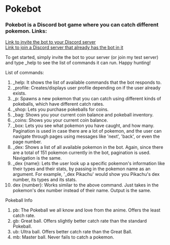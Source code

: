 <h1>Pokebot</h1> 

<p><h3>Pokebot is a Discord bot game where you can catch different pokemon. Links: </h3>
<a href="https://discord.com/api/oauth2/authorize?client_id=881010938789113926&permissions=125952&scope=bot"> Link to invite the bot to your Discord server </a><br>
<a href="https://discord.gg/6zEANMq966">Link to join a Discord server that already has the bot in it</a><br>

To get started, simply invite the bot to your server (or join my test server) and type <span>&#95;</span>help to see the list of commands it can run.
Happy hunting!


List of commands: 
1. _help: It shows the list of available commands that the bot responds to.
2. _profile: Creates/displays user profile depending on if the user already exists.
3. _p: Spawns a new pokemon that you can catch using different kinds of pokeballs, which have different catch rates.
4. _shop: Lets you purchase pokeballs for coins.
5. _bag: Shows you your current coin balance and pokeball inventory.
6. _coins: Shows you your current coin balance.
7. _box: Lets you see what pokemon you have caught, and how many. Pagination is used in case there are a lot of pokemon, and the user can navigate through pages using messages like 'next', 'back', or even the page number. 
8. _dex: Shows a list of all available pokemon in the bot. Again, since there are a total of 151 pokemon currently in the bot, pagination is used. Navigation is the same.
9. _dex {name}: Lets the user look up a specific pokemon's information like their types and their stats, by passing in the pokemon name as an argument. For example, '_dex Pikachu' would show you Pikachu's dex number, its types and its stats.
10. dex {number}: Works similar to the above command. Just takes in the pokemon's dex number instead of their name. Output is the same.


Pokeball Info
1. pb: The Pokeball we all know and love from the anime. Offers the least catch rate.
2. gb: Great ball. Offers slightly better catch rate than the standard Pokeball.
3. ub: Ultra ball. Offers better catch rate than the Great Ball.
4. mb: Master ball. Never fails to catch a pokemon. 
</p>
